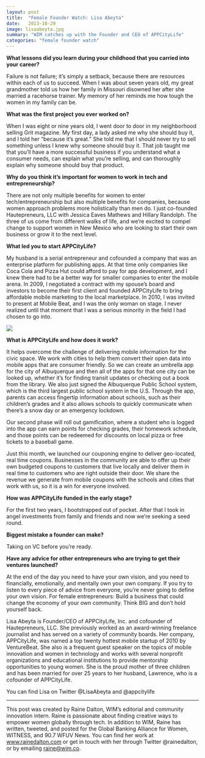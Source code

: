 ```yaml
---
layout: post
title:  "Female Founder Watch: Lisa Abeyta"
date:   2013-10-29
image: lisaabeyta.jpg
summary: "WIM catches up with the Founder and CEO of APPCityLife"
categories: "female founder watch"
---
```


**What lessons did you learn during your childhood that you carried into your career?**



Failure is not failure; it’s simply a setback, because there are resources within each of us to succeed. When I was about seven years old, my great grandmother told us how her family in Missouri disowned her after she married a racehorse trainer. My memory of her reminds me how tough the women in my family can be.



**What was the first project you ever worked on?**



When I was eight or nine years old, I went door to door in my neighborhood selling Grit magazine. My first day, a lady asked me why she should buy it, and I told her “because it’s great.” She told me that I should never try to sell something unless I knew why someone should buy it. That job taught me that you’ll have a more successful business if you understand what a consumer needs, can explain what you’re selling, and can thoroughly explain why someone should buy that product.



**Why do you think it’s important for women to work in tech and entrepreneurship?**



There are not only multiple benefits for women to enter tech/entrepreneurship but also multiple benefits for companies, because women approach problems more holistically than men do. I just co-founded Hautepreneurs, LLC with Jessica Eaves Mathews and Hillary Randolph. The three of us come from different walks of life, and we’re excited to compel change to support women in New Mexico who are looking to start their own business or grow it to the next level.



**What led you to start APPCityLife?**



My husband is a serial entrepreneur and cofounded a company that was an enterprise platform for publishing apps. At that time only companies like Coca Cola and Pizza Hut could afford to pay for app development, and I knew there had to be a better way for smaller companies to enter the mobile arena. In 2009, I negotiated a contract with my spouse’s board and investors to become their first client and founded APPCityLife to bring affordable mobile marketing to the local marketplace. In 2010, I was invited to present at Mobile Beat, and I was the only woman on stage. I never realized until that moment that I was a serious minority in the field I had chosen to go into.

<img src="{{ site.baseurl }}/img/blog/appcitylifelogo.png">



**What is APPCityLife and how does it work?**



It helps overcome the challenge of delivering mobile information for the civic space. We work with cities to help them convert their open data into mobile apps that are consumer friendly. So we can create an umbrella app for the city of Albuquerque and then all of the apps for that one city can be looked up, whether it’s for finding transit updates or checking out a book from the library. We also just signed the Albuquerque Public School system, which is the third largest public school system in the U.S. Through the app, parents can access fingertip information about schools, such as their children’s grades and it also allows schools to quickly communicate when there’s a snow day or an emergency lockdown.



Our second phase will roll out gamification, where a student who is logged into the app can earn points for checking grades, their homework schedule, and those points can be redeemed for discounts on local pizza or free tickets to a baseball game.



Just this month, we launched our couponing engine to deliver geo-located, real time coupons.  Businesses in the community are able to offer up their own budgeted coupons to customers that live locally and deliver them in real time to customers who are right outside their door. We share the revenue we generate from mobile coupons with the schools and cities that work with us, so it is a win for everyone involved.



**How was APPCityLife funded in the early stage?**



For the first two years, I bootstrapped out of pocket. After that I took in angel investments from family and friends and now we’re seeking a seed round.



**Biggest mistake a founder can make?**



Taking on VC before you’re ready.



**Have any advice for other entrepreneurs who are trying to get their ventures launched?**



At the end of the day you need to have your own vision, and you need to financially, emotionally, and mentally own your own company. If you try to listen to every piece of advice from everyone, you’re never going to define your own vision. For female entrepreneurs: Build a business that could change the economy of your own community. Think BIG and don’t hold yourself back.



Lisa Abeyta is Founder/CEO of APPCityLife, Inc. and cofounder of Hautepreneurs, LLC. She previously worked as an award-winning freelance journalist and has served on a variety of community boards. Her company, APPCityLife, was named a top twenty hottest mobile startup of 2010 by VentureBeat. She also is a frequent guest speaker on the topics of mobile innovation and women in technology and works with several nonprofit organizations and educational institutions to provide mentorship opportunities to young women. She is the proud mother of three children and has been married for over 25 years to her husband, Lawrence, who is a cofounder of APPCityLife.

You can find Lisa on Twitter @LisaAbeyta and @appcitylife

------------------------------------------------------------

This post was created by Raine Dalton, WIM’s editorial and community innovation intern. Raine is passionate about finding creative ways to empower women globally through tech. In addition to WIM, Raine has written, tweeted, and posted for the Global Banking Alliance for Women, WITNESS, and 90.7 WFUV News. You can find her work at www.rainedalton.com or get in touch with her through Twitter @rainedalton, or by emailing raine@wim.co.
